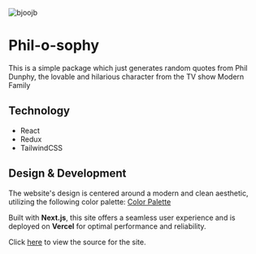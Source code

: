![bjoojb](/assets/projects/phil-o-sophy.png)

# Phil-o-sophy

This is a simple package which just generates random quotes from Phil Dunphy, the lovable and hilarious character from the TV show Modern Family

## Technology

- React
- Redux
- TailwindCSS

## Design & Development

The website's design is centered around a modern and clean aesthetic, utilizing the following color palette: [Color Palette](https://coolors.co/0e0a1f-e3b505-63afbb-d3f3ee-f9f9f9)

Built with **Next.js**, this site offers a seamless user experience and is deployed on **Vercel** for optimal performance and reliability.

Click [here](https://github.com/MitraKumar/phil-s-osophy) to view the source for the site.